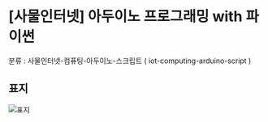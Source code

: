 # [사물인터넷] 아두이노 프로그래밍 with 파이썬
분류 : 사물인터넷-컴퓨팅-아두이노-스크립트 ( iot-computing-arduino-script )

## 표지
![표지](https://github.com/presenzip-project/iot-computing-arduino-script/blob/3f3bd225eca5bfeca6b80a465b9267dfe1223811/%E1%84%85%E1%85%B5%E1%84%89%E1%85%A9%E1%84%89%E1%85%B3/%E1%84%8B%E1%85%B5%E1%84%86%E1%85%B5%E1%84%8C%E1%85%B5/cover.jpg)
